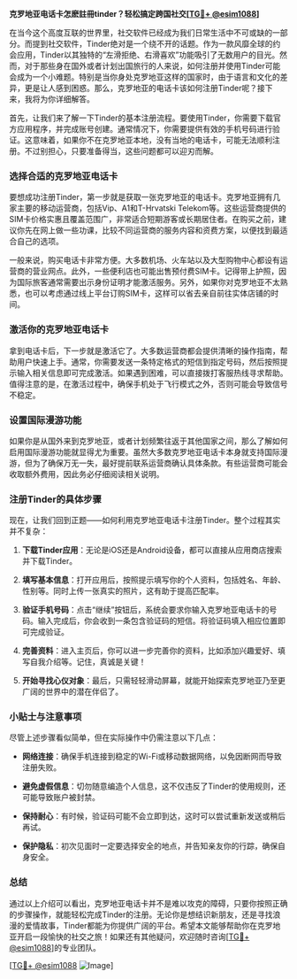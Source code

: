 **克罗地亚电话卡怎麽註冊tinder？轻松搞定跨国社交[[TG💪+ @esim1088](https://t.me/s/esim1088)]**

在当今这个高度互联的世界里，社交软件已经成为我们日常生活中不可或缺的一部分。而提到社交软件，Tinder绝对是一个绕不开的话题。作为一款风靡全球的约会应用，Tinder以其独特的“左滑拒绝、右滑喜欢”功能吸引了无数用户的目光。然而，对于那些身在国外或者计划出国旅行的人来说，如何注册并使用Tinder可能会成为一个小难题。特别是当你身处克罗地亚这样的国家时，由于语言和文化的差异，更是让人感到困惑。那么，克罗地亚的电话卡该如何注册Tinder呢？接下来，我将为你详细解答。

首先，让我们来了解一下Tinder的基本注册流程。要使用Tinder，你需要下载官方应用程序，并完成账号创建。通常情况下，你需要提供有效的手机号码进行验证。这意味着，如果你不在克罗地亚本地，没有当地的电话卡，可能无法顺利注册。不过别担心，只要准备得当，这些问题都可以迎刃而解。

### **选择合适的克罗地亚电话卡**
要想成功注册Tinder，第一步就是获取一张克罗地亚的电话卡。克罗地亚拥有几家主要的移动运营商，包括Vip、A1和T-Hrvatski Telekom等。这些运营商提供的SIM卡价格实惠且覆盖范围广，非常适合短期游客或长期居住者。在购买之前，建议你先在网上做一些功课，比较不同运营商的服务内容和资费方案，以便找到最适合自己的选项。

一般来说，购买电话卡非常方便。大多数机场、火车站以及大型购物中心都设有运营商的营业网点。此外，一些便利店也可能出售预付费SIM卡。记得带上护照，因为国际旅客通常需要出示身份证明才能激活服务。另外，如果你对克罗地亚不太熟悉，也可以考虑通过线上平台订购SIM卡，这样可以省去亲自前往实体店铺的时间。

### **激活你的克罗地亚电话卡**
拿到电话卡后，下一步就是激活它了。大多数运营商都会提供清晰的操作指南，帮助用户快速上手。通常，你需要发送一条特定格式的短信到指定号码，然后按照提示输入相关信息即可完成激活。如果遇到困难，可以直接拨打客服热线寻求帮助。值得注意的是，在激活过程中，确保手机处于飞行模式之外，否则可能会导致信号不稳定。

### **设置国际漫游功能**
如果你是从国外来到克罗地亚，或者计划频繁往返于其他国家之间，那么了解如何启用国际漫游功能就显得尤为重要。虽然大多数克罗地亚电话卡本身就支持国际漫游，但为了确保万无一失，最好提前联系运营商确认具体条款。有些运营商可能会收取额外费用，因此务必仔细阅读相关说明。

### **注册Tinder的具体步骤**
现在，让我们回到正题——如何利用克罗地亚电话卡注册Tinder。整个过程其实并不复杂：

1. **下载Tinder应用**：无论是iOS还是Android设备，都可以直接从应用商店搜索并下载Tinder。
   
2. **填写基本信息**：打开应用后，按照提示填写你的个人资料，包括姓名、年龄、性别等。同时上传一张真实的照片，这有助于提高匹配率。

3. **验证手机号码**：点击“继续”按钮后，系统会要求你输入克罗地亚电话卡的号码。输入完成后，你会收到一条包含验证码的短信。将验证码填入相应位置即可完成验证。

4. **完善资料**：进入主页后，你可以进一步完善你的资料，比如添加兴趣爱好、填写自我介绍等。记住，真诚是关键！

5. **开始寻找心仪对象**：最后，只需轻轻滑动屏幕，就能开始探索克罗地亚乃至更广阔的世界中的潜在伴侣了。

### **小贴士与注意事项**
尽管上述步骤看似简单，但在实际操作中仍需注意以下几点：

- **网络连接**：确保手机连接到稳定的Wi-Fi或移动数据网络，以免因断网而导致注册失败。
  
- **避免虚假信息**：切勿随意编造个人信息，这不仅违反了Tinder的使用规则，还可能导致账户被封禁。

- **保持耐心**：有时候，验证码可能不会立即到达，这时可以尝试重新发送或稍后再试。

- **保护隐私**：初次见面时一定要选择安全的地点，并告知亲友你的行踪，确保自身安全。

### **总结**
通过以上介绍可以看出，克罗地亚电话卡并不是难以攻克的障碍，只要你按照正确的步骤操作，就能轻松完成Tinder的注册。无论你是想结识新朋友，还是寻找浪漫的爱情故事，Tinder都能为你提供广阔的平台。希望本文能够帮助你在克罗地亚开启一段愉快的社交之旅！如果还有其他疑问，欢迎随时咨询[[TG💪+ @esim1088](https://t.me/s/esim1088)]的专业团队。

[[TG💪+ @esim1088](https://t.me/s/esim1088) ![Image](https://i.postimg.cc/4NQfJmqS/Snipaste-2025-05-13-00-14-12.png)]
